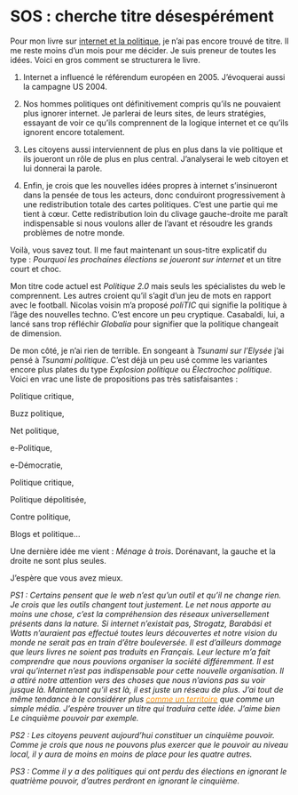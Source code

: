 # SOS : cherche titre désespérément

Pour mon livre sur [internet et la politique](https://tcrouzet.com/2006/07/20/blogs-et-politique/), je n’ai pas encore trouvé de titre. Il me reste moins d’un mois pour me décider. Je suis preneur de toutes les idées. Voici en gros comment se structurera le livre.<span id="more-182"></span>

1. Internet a influencé le référendum européen en 2005. J’évoquerai aussi la campagne US 2004.

2. Nos hommes politiques ont définitivement compris qu’ils ne pouvaient plus ignorer internet. Je parlerai de leurs sites, de leurs stratégies, essayant de voir ce qu’ils comprennent de la logique internet et ce qu’ils ignorent encore totalement.

3. Les citoyens aussi interviennent de plus en plus dans la vie politique et ils joueront un rôle de plus en plus central. J’analyserai le web citoyen et lui donnerai la parole.

4. Enfin, je crois que les nouvelles idées propres à internet s’insinueront dans la pensée de tous les acteurs, donc conduiront progressivement à une redistribution totale des cartes politiques. C’est une partie qui me tient à cœur. Cette redistribution loin du clivage gauche-droite me paraît indispensable si nous voulons aller de l’avant et résoudre les grands problèmes de notre monde.

Voilà, vous savez tout. Il me faut maintenant un sous-titre explicatif du type : *Pourquoi les prochaines élections se joueront sur internet* et un titre court et choc.

Mon titre code actuel est *Politique 2.0* mais seuls les spécialistes du web le comprennent. Les autres croient qu’il s’agit d’un jeu de mots en rapport avec le football. Nicolas voisin m’a proposé *poliTIC* qui signifie la politique à l’âge des nouvelles techno. C’est encore un peu cryptique. Casabaldi, lui, a lancé sans trop réfléchir *Globalia* pour signifier que la politique changeait de dimension.

De mon côté, je n’ai rien de terrible. En songeant à *Tsunami sur l’Elysée* j’ai pensé à *Tsunami politique*. C’est déjà un peu usé comme les variantes encore plus plates du type *Explosion politique* ou *Électrochoc politique*. Voici en vrac une liste de propositions pas très satisfaisantes :

Politique critique,

Buzz politique,

Net politique,

e-Politique,

e-Démocratie,

Politique critique,

Politique dépolitisée,

Contre politique,

Blogs et politique…

Une dernière idée me vient : *Ménage à trois*. Dorénavant, la gauche et la droite ne sont plus seules.

J’espère que vous avez mieux.

*PS1 : Certains pensent que le web n’est qu’un outil et qu’il ne change rien. Je crois que les outils changent tout justement. Le net nous apporte au moins une chose, c’est la compréhension des réseaux universellement présents dans la nature. Si internet n’existait pas, Strogatz, Barabási et Watts n’auraient pas effectué toutes leurs découvertes et notre vision du monde ne serait pas en train d’être bouleversée. Il est d’ailleurs dommage que leurs livres ne soient pas traduits en Français. Leur lecture m’a fait comprendre que nous pouvions organiser la société différemment. Il est vrai qu’internet n’est pas indispensable pour cette nouvelle organisation. Il a attiré notre attention vers des choses que nous n’avions pas su voir jusque là. Maintenant qu’il est là, il est juste un réseau de plus. J’ai tout de même tendance à le considérer plus* [<font color="#fe9103">*comme un territoire*</font>](https://tcrouzet.com/2006/07/12/internet-comme-territoire/) *que comme un simple média. J’espère trouver un titre qui traduira cette idée. J’aime bien Le cinquième pouvoir par exemple.*

*PS2 : Les citoyens peuvent aujourd’hui constituer un cinquième pouvoir. Comme je crois que nous ne pouvons plus exercer que le pouvoir au niveau local, il y aura de moins en moins de place pour les quatre autres.*

*PS3 : Comme il y a des politiques qui ont perdu des élections en ignorant le quatrième pouvoir, d’autres perdront en ignorant le cinquième.*